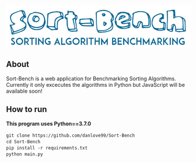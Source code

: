 ![image](https://github.com/danlove99/Sort-Bench/blob/master/static/LOGO.JPG )

## About

  Sort-Bench is a web application for Benchmarking Sorting Algorithms. Currently it only excecutes the algorithms in Python but JavaScript will be available soon! 
  
## How to run

  **This program uses Python==3.7.0**
  
  `git clone https://github.com/danlove99/Sort-Bench`<br/>
  `cd Sort-Bench`<br/>
  `pip install -r requirements.txt`<br/>
  `python main.py`<br/>
